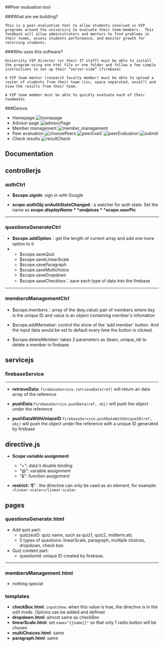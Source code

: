##Peer evaluation tool

###What are we building?

`This is a peer-evaluation tool to allow students involved in VIP programs around the universiry to evaluate their team-members.  This feedback will allow administrators and mentors to find problems in their teams, assess students performance, and monitor growth for returning students.`

###Who uses this software?

`University VIP director (or their IT staff) must be able to install the program using one html file or one folder and follow a few simple instructions to set up their “server-side” (firebase)`

`A VIP team mentor (research faculty member) must be able to upload a roster of students from their team (csv, space separated, excel?) and view the results from their team.`

`A VIP team member must be able to quickly evaluate each of their teammates`

###Demos
- Homepage
![homepage](/demo/homepage.png?=250x)
- Advisor page
![advisorPage](/demo/advisorPage.png?=250x)
- Member management
![member_management](/demo/member_management.jpg?=250x)
- Peer evaluation
![choosePeers](/demo/choosePeers.png?=250x)
![peerEval2](/demo/peerEval2.png?=250x)
![peerEvaluation](/demo/peerEvaluation.png?=250x)
![submit](/demo/submit.png?=250x)
- Check results
![resultCheck](/demo/resultCheck.png?=250x)

## Documentation

## controllerjs

### authCtrl

* **$scope.signIn**: sign in with Google

* **$scope.authObj.$onAuthStateChanged** : a watcher for auth state. Set the name as **$scope.displayName** and pic as **$scope.userPic**

* * * * *

### questionsGenerateCtrl

* **$scope.addOption**：get the length of current array and add one more option to it
* * $scope.saveQuiz
  * $scope.saveLinearScale
  * $scope.saveParagraph
  * $scope.saveMultichoice
  * $scope.saveDropdown
  * $scope.saveCheckbox：save each type of data into the firebase
  

* * * * *
### membersManagementCtrl

* $scope.members：array of the (key,value) pair of members where key is the unique ID and value is an object containing member's infomation

* $scope.addMemeber: control the show of the 'add member' button. And the input data would be set to default every time the button is clicked.
* $scope.deleteMember: takes 2 parameters as (team, unique_id) to delete a member in firebase.

## servicejs


###  firebaseService

* * * * *
* **retrieveData**: `firebaseService.retrieveData(ref)` will return an data array of the reference

* **pushData**:`firebaseService.pushData(ref, obj)` will push the object under the reference

* **pushDataWithUniqueID**:`firebaseService.pushDataWithUniqueID(ref, obj)` will push the object under the reference with a unique ID generated by firebase


## directive.js
* **Scope variable assignment**
  * "=": data's double binding
  * "@": variable assignment
  * "&": function assignment

* **restrict: 'E'** : the directive can only be used as an element, for example: `<linear-scale></linear-scale>`

## pages

### questionsGenerate.html
* Add quiz part:
    *  quizzesID: quiz name, such as quiz1, quiz2, midterm,etc
    *  5 types of questions: linearScale, paragraph, multiple choices, dropdown, check box
* Quiz content part:
    * questionId: unique ID created by firebase.

* * * * *

### membersManagement.html
* nothing special

### templates
* **checkBox.html**: `inputshow`: when this value is true, the directive is in the *edit mode*. Options can be added and defined
* **dropdown.html**: almost same as checkBox
* **linearScale.html**: set `name="{{name}}"` so that only 1 radio button will be chosen
* **multiChoices.html**: same
* **paragraph.html**: same

